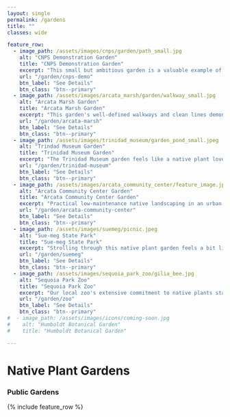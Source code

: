 ```yaml
---
layout: single
permalink: /gardens
title: ""
classes: wide

feature_row:
  - image_path: /assets/images/cnps/garden/path_small.jpg
    alt: "CNPS Demonstration Garden"
    title: "CNPS Demonstration Garden"
    excerpt: "This small but ambitious garden is a valuable example of what homeowners can accomplish on a small suburban lot."
    url: "/garden/cnps-demo"
    btn_label: "See Details"
    btn_class: "btn--primary"
  - image_path: /assets/images/arcata_marsh/garden/walkway_small.jpg
    alt: "Arcata Marsh Garden"
    title: "Arcata Marsh Garden"
    excerpt: "This garden's well-defined walkways and clean lines demonstrate how a native plant landscape can still look tidy and well-maintained."
    url: "/garden/arcata-marsh"
    btn_label: "See Details"
    btn_class: "btn--primary"
  - image_path: /assets/images/trinidad_museum/garden_pond_small.jpeg
    alt: "Trindad Museum Garden"
    title: "Trinidad Museum Garden"
    excerpt: "The Trinidad Museum garden feels like a native plant love song. This sweet haven includes a small pond, bee hotel and meandering paths."
    url: "/garden/trinidad-museum"
    btn_label: "See Details"
    btn_class: "btn--primary"
  - image_path: /assets/images/arcata_community_center/feature_image.jpeg
    alt: "Arcata Community Center Garden"
    title: "Arcata Community Center Garden"
    excerpt: "Practical low-maintenance native landscaping in an urban setting. This small oasis is a glimpse of how native landscaping should redefine the way we use public spaces."
    url: "/garden/arcata-community-center"
    btn_label: "See Details"
    btn_class: "btn--primary"
  - image_path: /assets/images/suemeg/picnic.jpeg
    alt: "Sue-meg State Park"
    title: "Sue-meg State Park"
    excerpt: "Strolling through this native plant garden feels a bit like discovering a secret garden with its lush, sprawling vegetation. Located beside a reconstructed Yurok village."
    url: "/garden/suemeg"
    btn_label: "See Details"
    btn_class: "btn--primary"
  - image_path: /assets/images/sequoia_park_zoo/gilia_bee.jpg
    alt: "Sequoia Park Zoo"
    title: "Sequoia Park Zoo"
    excerpt: "Our local zoo's extensive commitment to native plants starts with a wonderful example of a native hedge all along W street."
    url: "/garden/zoo"
    btn_label: "See Details"
    btn_class: "btn--primary"
#  - image_path: /assets/images/icons/coming-soon.jpg
#    alt: "Humboldt Botanical Garden"
#    title: "Humboldt Botanical Garden"

---
```


<h1>Native Plant Gardens</h1> 

<h3>Public Gardens</h3>
{% include feature_row %}



